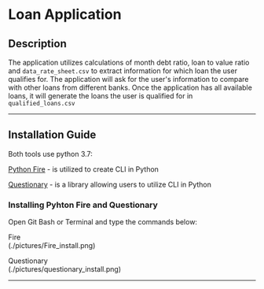 # Loan Application

## Description
The application utilizes calculations of month debt ratio, loan to value ratio and `data_rate_sheet.csv` to extract information for which loan the user qualifies for. The application will ask for the user's information to compare with other loans from different banks. Once the application has all available loans, it will generate the loans the user is qualified for in `qualified_loans.csv`


---


## Installation Guide
Both tools use python 3.7:  

[Python Fire](https://github.com/google/python-fire) - is utilized to create CLI in Python  

[Questionary](https://pypi.org/project/questionary/) - is a library allowing users to utilize CLI in Python  

### Installing Pyhton Fire and Questionary  
Open Git Bash or Terminal and type the commands below:  

Fire  
(./pictures/Fire_install.png)  

Questionary  
(./pictures/questionary_install.png)  


---


